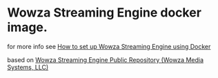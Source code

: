 # Wowza Streaming Engine docker image.

for more info see [How to set up Wowza Streaming Engine using Docker](https://www.wowza.com/docs/how-to-set-up-wowza-streaming-engine-using-docker)

based on [Wowza Streaming Engine Public Repository (Wowza Media Systems, LLC)](https://hub.docker.com/r/wowzamedia/wowza-streaming-engine-linux/)